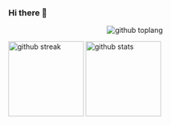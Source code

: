 ### Hi there 👋
<p align="center"> 
  <img alt="github toplang" src="https://github-readme-stats.vercel.app/api/top-langs/?username=tawichi" />
  
</p>

<p align="left"> 
  <img alt="github streak" height="150px" src="https://github-readme-streak-stats.herokuapp.com/?user=tawichi" />
  <img alt="github stats" height="150px" src="https://github-readme-stats.vercel.app/api?username=tawichi" />
</p>

<!--
**tawichi/tawichi** is a ✨ _special_ ✨ repository because its `README.md` (this file) appears on your GitHub profile.

Here are some ideas to get you started:
[

- 🔭 I’m currently working on ...
- 🌱 I’m currently learning ...
- 👯 I’m looking to collaborate on ...
- 🤔 I’m looking for help with ...
- 💬 Ask me about ...
- 📫 How to reach me: ...
- 😄 Pronouns: ...
- ⚡ Fun fact: ...
-->
